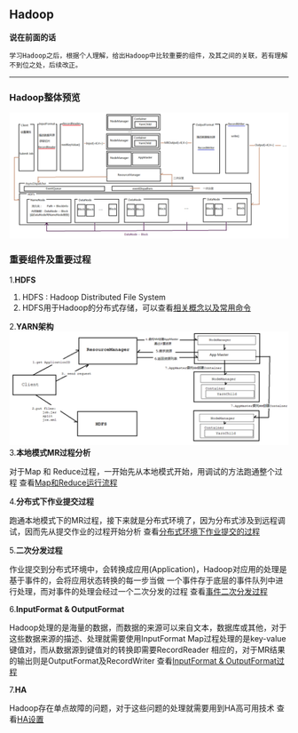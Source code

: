 ## Hadoop
**说在前面的话**

    学习Hadoop之后，根据个人理解，给出Hadoop中比较重要的组件，及其之间的关联，若有理解不到位之处，后续改正。

***
### Hadoop整体预览
![Hadoop整体预览](images/Hadoop.png)
### 重要组件及重要过程
1.**HDFS**

1. HDFS : Hadoop Distributed File System
2. HDFS用于Hadoop的分布式存储，可以查看[相关概念以及常用命令](https://github.com/sqdmydxf/Hadoop-Ecosystem/blob/master/Hadoop/Docs/Hdfs.md)

2.**YARN架构**
![YARN架构](images/YARNArchitecture.png)
3.**本地模式MR过程分析**

对于Map 和 Reduce过程，一开始先从本地模式开始，用调试的方法跑通整个过程
查看[Map和Reduce运行流程](https://github.com/sqdmydxf/Hadoop-Ecosystem/blob/master/Hadoop/Docs/LocalMapReduce.md)

4.**分布式下作业提交过程**

跑通本地模式下的MR过程，接下来就是分布式环境了，因为分布式涉及到远程调试，因而先从提交作业的过程开始分析
查看[分布式环境下作业提交的过程](https://github.com/sqdmydxf/Hadoop-Ecosystem/blob/master/Hadoop/Docs/YarnSubmitJob.md)

5.**二次分发过程**

作业提交到分布式环境中，会转换成应用(Application)，Hadoop对应用的处理是基于事件的，会将应用状态转换的每一步当做
一个事件存于底层的事件队列中进行处理，而对事件的处理会经过一个二次分发的过程
查看[事件二次分发过程](https://github.com/sqdmydxf/Hadoop-Ecosystem/blob/master/Hadoop/Docs/RMDispatchAndAppState.md)

6.**InputFormat & OutputFormat**

Hadoop处理的是海量的数据，而数据的来源可以来自文本，数据库或其他，对于这些数据来源的描述、处理就需要使用InputFormat
Map过程处理的是key-value键值对，而从数据源到键值对的转换即需要RecordReader
相应的，对于MR结果的输出则是OutputFormat及RecordWriter
查看[InputFormat & OutputFormat过程](https://github.com/sqdmydxf/Hadoop-Ecosystem/blob/master/Hadoop/Docs/(Input-Output)Format.md)

7.**HA**

Hadoop存在单点故障的问题，对于这些问题的处理就需要用到HA高可用技术
查看[HA设置](https://github.com/sqdmydxf/Hadoop-Ecosystem/blob/master/Hadoop/Docs/HA.md)
